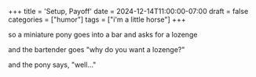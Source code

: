 +++
title = 'Setup, Payoff'
date = 2024-12-14T11:00:00-07:00
draft = false
categories = ["humor"]
tags = ["i'm a little horse"]
+++

so a miniature pony goes into a bar and asks for a lozenge

and the bartender goes "why do you want a lozenge?"

and the pony says, "well..."